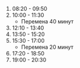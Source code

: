 1. 08:20 - 09:50 
2. 10:00 - 11:30 
   * Перемена 40 минут
3. 12:10 - 13:40 
4. 13:50 - 15:20 
5. 15:30 - 17:00  
   * Перемена 20 минут
6. 17:20 - 18:50  
7. 19:00 - 20:30